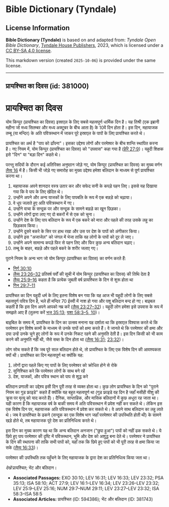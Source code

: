 # Bible Dictionary (Tyndale)

## License Information

**Bible Dictionary (Tyndale)** is based on and adapted from: _Tyndale Open Bible Dictionary_, [Tyndale House Publishers](https://tyndaleopenresources.com/), 2023, which is licensed under a [CC BY-SA 4.0 license](https://creativecommons.org/licenses/by-sa/4.0/legalcode.en).

This markdown version (created `2025-10-06`) is provided under the same license.



--------------------------------

## प्रायश्चित का दिवस (id: 381000)

प्रायश्चित का दिवस
==================

योम किप्पुर (प्रायश्चित का दिवस) इस्राएल के लिए सबसे महत्वपूर्ण धार्मिक दिन है। यह तिश्री (एक इब्रानी महीना जो मध्य सितम्बर और मध्य अक्टूबर के बीच आता है) के 10वें दिन होता है। इस दिन, महायाजक तम्बू (या मन्दिर) के अति पवित्रस्थान में जाकर पूरे इस्राएल के पापों के लिए प्रायश्चित करते थे।

प्रायश्चित का अर्थ है "पाप को ढाँपना"। इसका उद्देश्य लोगों और परमेश्वर के बीच शान्ति स्थापित करना है। नए नियम में, योम किप्पुर (प्रायश्चित का दिवस) को "उपवास" कहा गया है ([प्रेरि 27:9](https://ref.ly/Acts27:9))। यहूदी शिक्षक इसे "दिन" या "बड़ा दिन" कहते थे।

परन्तु सदियों के दौरान कई अतिरिक्त अनुष्ठान जोड़े गए, योम किप्पुर (प्रायश्चित का दिवस) का मुख्य वर्णन [लैव्य 16](https://ref.ly/Lev16:1-Lev16:34) में है। किसी भी जोड़े गए समारोह का मुख्य उद्देश्य हमेशा बलिदान के माध्यम से पूर्ण प्रायश्चित करना था।

1. महायाजक अपने शानदार वस्त्र उतार कर और सफेद सनी के कपड़े पहन लिए। इससे यह दिखाया गया कि वे पाप के लिए खेदित थे।
2. उन्होंने अपने और अन्य याजकों के लिए पापबलि के रूप में एक बछड़े को चढ़ाया।
3. वे धूप जलाते हुए अति पवित्रस्थान में गए।
4. उन्होंने वाचा के सन्दूक पर और सन्दूक के सामने बछड़े का खून छिड़का।
5. उन्होंने लोगों द्वारा लाए गए दो बकरों में से एक को चुना।
6. उन्होंने देश के लिए पाप बलिदान के रूप में एक बकरे को मारा और पहले की तरह उसके लहू का छिड़काव किया।
7. उन्होंने दूसरे बकरे के सिर पर हाथ रखा और उस पर देश के पापों को अंगीकार किया।
8. उन्होंने इस "अजाजेल" को जंगल में भेजा ताकि वह लोगों के पापों को दूर ले जाए।
9. उन्होंने अपने सामान्य कपड़े फिर से पहन लिए और फिर कुछ अन्य बलिदान चढ़ाए।
10. तम्बू के बाहर, बछड़े और पहले बकरे के शरीर जलाए गए।

पुराने नियम के अन्य भाग जो योम किप्पुर (प्रायश्चित का दिवस) का वर्णन करते हैं:

* [निर्ग 30:10](https://ref.ly/Exod30:10)
* [लैव्य 23:26–32](https://ref.ly/Lev23:26-Lev23:32)  प्रतिवर्ष पर्वों की सूची में योम किप्पुर (प्रायश्चित का दिवस) की तिथि देता है
* [लैव्य 25:9–16](https://ref.ly/Lev25:9-Lev25:16) कहता है कि प्रत्येक जुबली वर्ष प्रायश्चित्त के दिन से शुरू होता था
* [गिन 29:7–11](https://ref.ly/Num29:7-Num29:11)

प्रायश्चित का दिन यहूदी धर्म के लिए इतना विशेष बन गया कि यह आज भी यहूदी लोगों के लिए सबसे महत्वपूर्ण पवित्र दिन है, भले ही मन्दिर 70 ईस्वी में नाश हो गया और पशु बलिदान बन्द हो गए। बाइबल कहती है कि इस दिन अपने आपको नम्र करें ([लैव्य 23:27–32](https://ref.ly/Lev23:27-Lev23:32))। यहूदी लोग हमेशा इसे उपवास के रूप में समझते आए हैं (तुलना करें [भज 35:13](https://ref.ly/Ps35:13); [यशा 58:3](https://ref.ly/Isa58:3-Isa58:5,Isa58:10)[–](https://ref.ly/Isa58:3-Isa58:5)[5, 10](https://ref.ly/Isa58:3-Isa58:5,Isa58:10))।

बाइबिल के समय में, प्रायश्चित के दिन का उत्सव मनाना यह दर्शाता था कि इस्राएल विश्वास करते थे कि परमेश्वर इन विशेष कामों के माध्यम से उनके पापों को क्षमा करते हैं। वे जानते थे कि परमेश्वर की क्षमा और दया उन्हें उनके चुने हुए लोगों के रूप में उनके निकट रहने की अनुमति देती है। इस दिन किसी को भी काम करने की अनुमति नहीं थी, जैसे सब्त के दिन होता था ([लैव्य 16:31](https://ref.ly/Lev16:31); [23:32](https://ref.ly/Lev23:32))।

लोग सोच सकते हैं कि जब पूरे साल बलिदान होते थे, तो प्रायश्चित के लिए एक विशेष दिन की आवश्यकता क्यों थी। प्रायश्चित का दिन महत्वपूर्ण था क्योंकि यह:

1. लोगों द्वारा पहले किए गए पापों के लिए परमेश्वर को क्रोधित होने से रोके
2. सुनिश्चित करे कि परमेश्वर लोगों के साथ बने रहें
3. देश, याजकों, और पवित्र स्थान को पाप से शुद्ध करे

बलिदान प्रणाली का उद्देश्य इसी दिन पूरी तरह से व्यक्त होता था। कुछ लोग प्रायश्चित के दिन को "पुराने नियम का गुड फ्राइडे" कहते हैं क्योंकि यह बहुत महत्वपूर्ण था (गुड फ्राइडे वह दिन है जहाँ मसीही यीशु की क्रूस पर मृत्यु को याद करते हैं)। दैनिक, साप्ताहिक, और मासिक बलिदानों में कुछ अधूरा रह जाता था। यही कारण है कि महायाजक वर्ष के बाकी समय में अति पवित्रस्थान में प्रवेश नहीं कर सकते थे। लेकिन इस एक विशेष दिन पर, महायाजक अति पवित्रस्थान में प्रवेश कर सकते थे। वे अपने साथ बलिदान का लहू लाते थे। जब वे प्रायश्चित के ढकने (सन्दूक का एक विशेष भाग जहाँ परमेश्वर की उपस्थिति होती थी) के सामने खड़े होते थे, तब महायाजक पूरे देश का प्रतिनिधित्व करते थे।

इस दिन का मुख्य कारण यह था कि अन्य बलिदान अनजान ("छुपा हुआ") पापों को नहीं ढक सकते थे। ये छिपे हुए पाप परमेश्वर की दृष्टि में पवित्रस्थान, भूमि और देश को अशुद्ध बना देते थे। परमेश्वर ने प्रायश्चित के दिन की स्थापना की ताकि सभी पापों को, यहाँ तक कि छिपे हुए पापों को भी पूरी तरह से क्षमा किया जा सके ([लैव्य 16:33](https://ref.ly/Lev16:33))।

परमेश्वर की उपस्थिति तक पहुँचने के लिए महायाजक के द्वारा देश का प्रतिनिधित्व किया जता था।

*देखें* प्रायश्चित; भेंट और बलिदान।

* **Associated Passages:** EXO 30:10; LEV 16:31; LEV 16:33; LEV 23:32; PSA 35:13; ISA 58:10; ACT 27:9; LEV 16:1–LEV 16:34; LEV 23:26–LEV 23:32; LEV 25:9–LEV 25:16; NUM 29:7–NUM 29:11; LEV 23:27–LEV 23:32; ISA 58:3–ISA 58:5
* **Associated Articles:** प्रायश्चित (ID: 594386); भेंट और बलिदान (ID: 381743)

